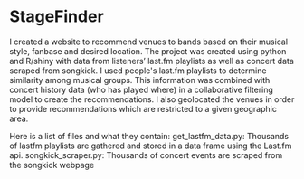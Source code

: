# StageFinder

I created a website to recommend venues to bands based on their musical style, fanbase and desired location.  The project was created using python and R/shiny with data from listeners’ last.fm playlists as well as concert data scraped from songkick.  I used people's last.fm playlists to determine similarity among musical groups.  This information was combined with concert history data (who has played where) in a collaborative filtering model to create the recommendations.  I also geolocated the venues in order to provide recommendations which are restricted to a given geographic area.   

Here is a list of files and what they contain:
get_lastfm_data.py: Thousands of lastfm playlists are gathered and stored in a data frame using the Last.fm api.
songkick_scraper.py: Thousands of concert events are scraped from the songkick webpage

